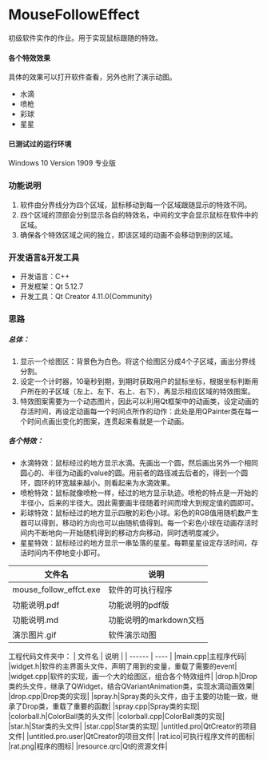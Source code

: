 # MouseFollowEffect
初级软件实作的作业。用于实现鼠标跟随的特效。

#### 各个特效效果
具体的效果可以打开软件查看，另外也附了演示动图。

* 水滴
* 喷枪
* 彩球
* 星星

#### 已测试过的运行环境
Windows 10 Version 1909 专业版

### 功能说明

1. 软件由分界线分为四个区域，鼠标移动到每一个区域跟随显示的特效不同。
2. 四个区域的顶部会分别显示各自的特效名，中间的文字会显示鼠标在软件中的区域。
3. 确保各个特效区域之间的独立，即该区域的动画不会移动到别的区域。


### 开发语言&开发工具

* 开发语言：C++
* 开发框架：Qt 5.12.7
* 开发工具：Qt Creator 4.11.0(Community)

### 思路
##### 总体：
1. 显示一个绘图区：背景色为白色。将这个绘图区分成4个子区域，画出分界线分割。
2. 设定一个计时器，10毫秒到期，到期时获取用户的鼠标坐标，根据坐标判断用户所在的子区域（左上、左下、右上、右下），再显示相应区域的特效图案。
3. 特效图案需要为一个动态图片，因此可以利用Qt框架中的动画类，设定动画的存活时间，再设定动画每一个时间点所作的动作：此处是用QPainter类在每一个时间点画出变化的图案，连贯起来看就是一个动画。

##### 各个特效：
* 水滴特效：鼠标经过的地方显示水滴。先画出一个圆，然后画出另外一个相同圆心的、半径为动画的value的圆。用前者的路径减去后者的，得到一个圆环，圆环的环宽越来越小，则看起来为水滴效果。
* 喷枪特效：鼠标就像喷枪一样，经过的地方显示轨迹。喷枪的特点是一开始的半径小，后来的半径大。因此需要画半径随着时间而增大到规定值的圆即可。
* 彩球特效：鼠标经过的地方显示四散的彩色小球。彩色的RGB值用随机数产生器可以得到，移动的方向也可以由随机值得到。每一个彩色小球在动画存活时间内不断地向一开始随机得到的移动方向移动，同时透明度减少。
* 星星特效：鼠标经过的地方显示一串坠落的星星。每颗星星设定存活时间，存活时间内不停地变小即可。

| 文件名 | 说明 |
| ------ | ---- |
|mouse_follow_effct.exe|软件的可执行程序|
|功能说明.pdf|功能说明的pdf版|
|功能说明.md|功能说明的markdown文档|
|演示图片.gif|软件演示动图|


工程代码文件夹中：
| 文件名 | 说明 |
| ------ | ---- |
|main.cpp|主程序代码|
|widget.h|软件的主界面头文件，声明了用到的变量，重载了需要的event|
|widget.cpp|软件的实现，画一个大的绘图区，组合各个特效组件|
|drop.h|Drop类的头文件，继承了QWidget，结合QVariantAnimation类，实现水滴动画效果|
|drop.cpp|Drop类的实现|
|spray.h|Spray类的头文件，由于主要的功能一致，继承了Drop类，重载了重要的函数|
|spray.cpp|Spray类的实现|
|colorball.h|ColorBall类的头文件|
|colorball.cpp|ColorBall类的实现|
|star.h|Star类的头文件|
|star.cpp|Star类的实现|
|untitled.pro|QtCreator的项目文件|
|untitled.pro.user|QtCreator的项目文件|
|rat.ico|可执行程序文件的图标|
|rat.png|程序的图标|
|resource.qrc|Qt的资源文件|
